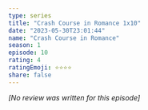 ```yaml
---
type: series
title: "Crash Course in Romance 1x10"
date: "2023-05-30T23:01:44"
name: "Crash Course in Romance"
season: 1
episode: 10
rating: 4
ratingEmoji: ⭐️⭐️⭐️⭐️
share: false
---
```


*[No review was written for this episode]*
